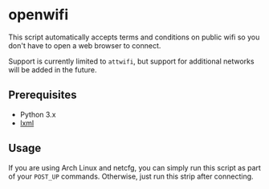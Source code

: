 openwifi
========

This script automatically accepts terms and conditions on public wifi so you
don't have to open a web browser to connect.

Support is currently limited to `attwifi`, but support for additional networks
will be added in the future.

Prerequisites
-------------
* Python 3.x
* [lxml](http://lxml.de/)

Usage
-----
If you are using Arch Linux and netcfg, you can simply run this script as part
of your `POST_UP` commands. Otherwise, just run this strip after connecting.
